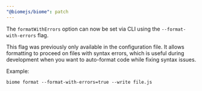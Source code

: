 ```yaml
---
"@biomejs/biome": patch
---
```


The `formatWithErrors` option can now be set via CLI using the `--format-with-errors` flag.

This flag was previously only available in the configuration file. It allows formatting to proceed on files with syntax errors, which is useful during development when you want to auto-format code while fixing syntax issues.

Example:
```shell
biome format --format-with-errors=true --write file.js
```

